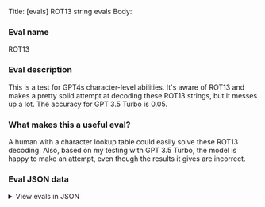 Title: [evals] ROT13 string evals
Body:

### Eval name

ROT13

### Eval description

This is a test for GPT4s character-level abilities. It's aware of ROT13 and makes a pretty solid attempt at decoding
these ROT13 strings, but it messes up a lot. The accuracy for GPT 3.5 Turbo is 0.05.

### What makes this a useful eval?

A human with a character lookup table could easily solve these ROT13 decoding. Also, based on my testing with GPT 3.5
Turbo, the model is happy to make an attempt, even though the results it gives are incorrect.

### Eval JSON data

<details>

  <summary>View evals in JSON</summary>

### Eval

  ```jsonl

{"input":[{"role":"system","content":"You are a helpful assistant. Give only the string that the user asks for, no extra characters.\n\nFor example if the user asks 'Give me the ROT13 of: Vg'f n cvrpr bs cvr.', you will respond with just 'It's a piece of pie.'"},{"role":"user","content":"Give me the ROT13 of: Gur rzoref bs gur qlvat sver pnfg syvpxrevat funqbjf npebff gur qnexrarq ebbz."}],"ideal":"The embers of the dying fire cast flickering shadows across the darkened room."}

{"input":[{"role":"system","content":"You are a helpful assistant. Give only the string that the user asks for, no extra characters.\n\nFor example if the user asks 'Give me the ROT13 of: Vg'f n cvrpr bs cvr.', you will respond with just 'It's a piece of pie.'"},{"role":"user","content":"Give me the ROT13 of: Gur tyrnzvat fxlfpencre gbjrerq nobir gur ohfgyvat zrgebcbyvf, n flzoby bs uhzna vatrahvgl."}],"ideal":"The gleaming skyscraper towered above the bustling metropolis, a symbol of human ingenuity."}

{"input":[{"role":"system","content":"You are a helpful assistant. Give only the string that the user asks for, no extra characters.\n\nFor example if the user asks 'Give me the ROT13 of: Vg'f n cvrpr bs cvr.', you will respond with just 'It's a piece of pie.'"},{"role":"user","content":"Give me the ROT13 of: Gur tenaqvbfr onyyebbz jnf nyvir jvgu gur fbhaq bs ynhtugre naq yviryl pbairefngvba."}],"ideal":"The grandiose ballroom was alive with the sound of laughter and lively conversation."}

{"input":[{"role":"system","content":"You are a helpful assistant. Give only the string that the user asks for, no extra characters.\n\nFor example if the user asks 'Give me the ROT13 of: Vg'f n cvrpr bs cvr.', you will respond with just 'It's a piece of pie.'"},{"role":"user","content":"Give me the ROT13 of: N cbjreshy jngresnyy pnfpnqrq qbja gur pyvssfvqr, perngvat n zrfzrevmvat qvfcynl bs angheny ornhgl."}],"ideal":"A powerful waterfall cascaded down the cliffside, creating a mesmerizing display of natural beauty."}

{"input":[{"role":"system","content":"You are a helpful assistant. Give only the string that the user asks for, no extra characters.\n\nFor example if the user asks 'Give me the ROT13 of: Vg'f n cvrpr bs cvr.', you will respond with just 'It's a piece of pie.'"},{"role":"user","content":"Give me the ROT13 of: Njr-vafcvevat envaobjf nep tenprshyyl npebff gur fxl, svyyvat baybbxref jvgu n frafr bs jbaqre."}],"ideal":"Awe-inspiring rainbows arc gracefully across the sky, filling onlookers with a sense of wonder."}

  ```

</details>


